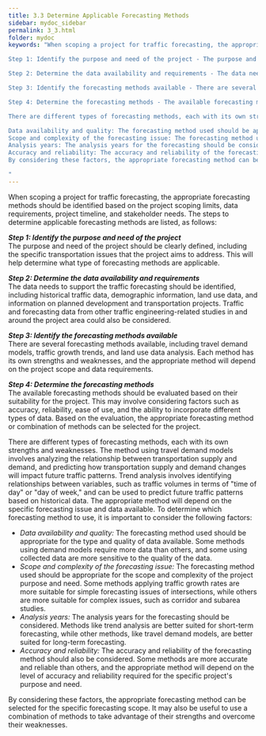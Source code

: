 ```yaml
---
title: 3.3 Determine Applicable Forecasting Methods
sidebar: mydoc_sidebar
permalink: 3_3.html
folder: mydoc
keywords: "When scoping a project for traffic forecasting, the appropriate forecasting methods should be identified based on the project scoping limits, data requirements, project timeline, and stakeholder needs. The steps to determine applicable forecasting methods are listed below:

Step 1: Identify the purpose and need of the project - The purpose and need of the project should be clearly defined, including the specific transportation issues that the project aims to address. This will help to determine what type of forecasting methods are applicable.

Step 2: Determine the data availability and requirements - The data needs to support the traffic forecasting should be identified, including historical traffic data, demographic information, land use data, and information on planned development and transportation projects. Traffic and forecasting data from other traffic engineering-related studies in and around the project area could also be considered.

Step 3: Identify the forecasting methods available - There are several forecasting methods available, including travel demand models, traffic growth trends, and land use data analysis. Each method has its own strengths and weaknesses, and the appropriate method will depend on the project scope and data requirements.

Step 4: Determine the forecasting methods - The available forecasting methods should be evaluated based on their suitability for the project. This may involve considering factors such as accuracy, reliability, ease of use, and the ability to incorporate different types of data. Based on the evaluation, select the appropriate forecasting method or combination of methods for the project.

There are different types of forecasting methods, each with its own strengths and weaknesses. The method using travel demand models involves analyzing the relationship between transportation supply and demand, and predicting how transportation supply and demand changes will impact future traffic patterns. The trend analysis involves identifying relationships between variables, such as traffic volumes in terms of “time of day” or “day of week,” and can be used to predict future traffic patterns based on historical data. The appropriate method will depend on the specific forecasting issue and data available. To determine which forecasting method to use, it is important to consider the following factors:

Data availability and quality: The forecasting method used should be appropriate for the type and quality of data available. Some methods using demand models require more data than others, and some using collected data are more sensitive to the quality of the data.
Scope and complexity of the forecasting issue: The forecasting method used should be appropriate for the scope and complexity of the project purpose and need. Some methods applying traffic growth rates are more suitable for simple forecasting issues of intersections, while others are more suitable for complex issues such as corridor and subarea studies.
Analysis years: The analysis years for the forecasting should be considered. Some methods like trend analysis are better suited for short-term forecasting, while others are better suited for long-term forecasting.
Accuracy and reliability: The accuracy and reliability of the forecasting method should be considered. Some methods are more accurate and reliable than others, and the appropriate method will depend on the level of accuracy and reliability required for the specific project’s purpose and need.
By considering these factors, the appropriate forecasting method can be selected for the specific forecasting scope. It may also be useful to use a combination of methods to take advantage of their strengths and overcome their weaknesses.

"
---
```


<style>
  div{text-align: justify;}
</style>

When scoping a project for traffic forecasting, the appropriate forecasting methods should be
identified based on the project scoping limits, data requirements, project timeline, and stakeholder
needs. The steps to determine applicable forecasting methods are listed, as follows:

<b><i>Step 1: Identify the purpose and need of the project</i></b> <br>
The purpose and need of the project should be clearly defined, including the specific
transportation issues that the project aims to address. This will help determine what type of
forecasting methods are applicable.

<b><i>Step 2: Determine the data availability and requirements </i></b> <br>
The data needs to support the traffic forecasting should be identified, including historical traffic
data, demographic information, land use data, and information on planned development and
transportation projects. Traffic and forecasting data from other traffic engineering-related
studies in and around the project area could also be considered.

<b><i>Step 3: Identify the forecasting methods available </i></b> <br>
There are several forecasting methods available, including travel demand models, traffic growth
trends, and land use data analysis. Each method has its own strengths and weaknesses, and the
appropriate method will depend on the project scope and data requirements.

<b><i>Step 4: Determine the forecasting methods </i></b> <br>
The available forecasting methods should be evaluated based on their suitability for the project.
This may involve considering factors such as accuracy, reliability, ease of use, and the ability to
incorporate different types of data. Based on the evaluation, the appropriate forecasting method
or combination of methods can be selected for the project.

There are different types of forecasting methods, each with its own strengths and weaknesses.
The method using travel demand models involves analyzing the relationship between
transportation supply and demand, and predicting how transportation supply and demand
changes will impact future traffic patterns. Trend analysis involves identifying relationships
between variables, such as traffic volumes in terms of "time of day" or "day of week," and can
be used to predict future traffic patterns based on historical data. The appropriate method will
depend on the specific forecasting issue and data available. To determine which forecasting
method to use, it is important to consider the following factors:

+ <i>Data availability and quality:</i> The forecasting method used should be appropriate for the
type and quality of data available. Some methods using demand models require more
data than others, and some using collected data are more sensitive to the quality of the
data.
+ <i>Scope and complexity of the forecasting issue:</i> The forecasting method used should
be appropriate for the scope and complexity of the project purpose and need. Some
methods applying traffic growth rates are more suitable for simple forecasting issues
of intersections, while others are more suitable for complex issues, such as corridor and
subarea studies.
+ <i>Analysis years:</i> The analysis years for the forecasting should be considered. Methods like
trend analysis are better suited for short-term forecasting, while other methods, like travel
demand models, are better suited for long-term forecasting.
+ <i>Accuracy and reliability:</i> The accuracy and reliability of the forecasting method should
also be considered. Some methods are more accurate and reliable than others, and the
appropriate method will depend on the level of accuracy and reliability required for the
specific project's purpose and need.

By considering these factors, the appropriate forecasting method can be selected for the specific
forecasting scope. It may also be useful to use a combination of methods to take advantage of their
strengths and overcome their weaknesses.



